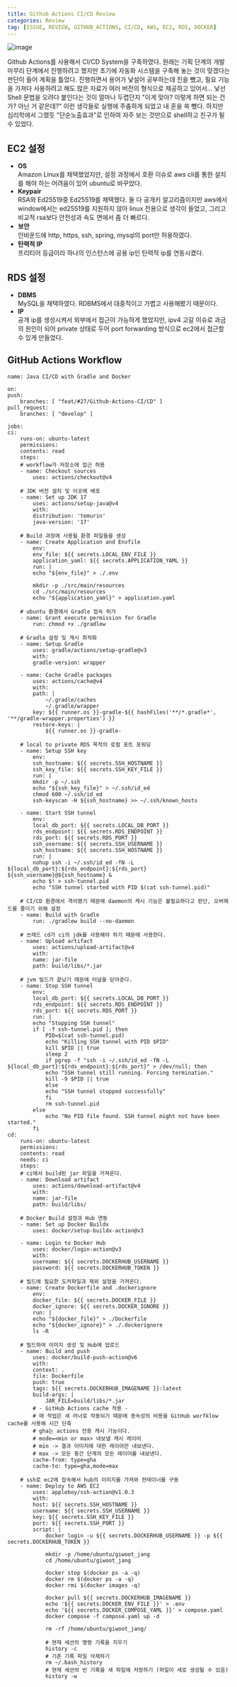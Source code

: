 ```yaml
---
title: Github Actions CI/CD Review
categories: Review
tag: [ISSUE, REVIEW, GITHUB_ACTIONS, CI/CD, AWS, EC2, RDS, DOCKER]
---
```


![image](https://github.com/user-attachments/assets/817594f2-afe3-4ed9-a49a-1f8bec26e7d4)

Github Actions를 사용해서 CI/CD System을 구축하였다. 원래는 기획 단계의 개발 마무리 단계에서 진행하려고 했지만 초기에 자동화 시스템을 구축해 놓는 것이 맞겠다는 판단이 들어 계획을 틀었다. 진행하면서 용어가 낯설어 공부하는데 진을 뺐고, 필요 기능을 가져다 사용하려고 해도 많은 자료가 여러 버전의 형식으로 제공하고 있어서... 낯선 Shell 문법을 오려다 붙인다는 것이 얼마나 두렵던지 "이게 맞아? 이렇게 하면 되는 건가? 아닌 거 같은데?" 이런 생각들로 실행에 주춤하게 되었고 내 혼을 쏙 뺐다. 하지만 심리학에서 그랬듯 "단순노출효과"로 인하여 자주 보는 것만으로 shell하고 친구가 될 수 있었다.

## EC2 설정
* **OS**  
Amazon Linux를 채택했었지만, 설정 과정에서 호환 이슈로 aws cli를 통한 설치를 해야 하는 어려움이 있어 ubuntu로 바꾸었다.  
* **Keypair**  
RSA와 Ed25519중 Ed25519를 채택했다. 둘 다 공개키 알고리즘이지만 aws에서 window에서는 ed25519를 지원하지 않아 linux 전용으로 생각이 들었고, 그리고 비교적 rsa보다 안전성과 속도 면에서 좀 더 빠르다.  
* **보안**  
인바운드에 http, https, ssh, spring, mysql의 port만 허용하였다.  
* **탄력적 IP**  
프리티어 등급이라 하나의 인스턴스에 공용 ip인 탄력적 ip를 연동시켰다.

## RDS 설정
* **DBMS**  
MySQL을 채택하였다. RDBMS에서 대중적이고 가볍고 사용해봤기 때문이다.   
* **IP**  
공개 ip를 생성시켜서 외부에서 접근이 가능하게 했었지만, ipv4 고갈 이슈로 과금의 원인이 되어 private 상태로 두어 port forwarding 방식으로 ec2에서 접근할 수 있게 만들었다.

## GitHub Actions Workflow
    name: Java CI/CD with Gradle and Docker

    on:
    push:
        branches: [ "feat/#27/Github-Actions-CI/CD" ]
    pull_request:
        branches: [ "develop" ]

    jobs:
    ci:
        runs-on: ubuntu-latest
        permissions:
        contents: read
        steps:
        # workflow가 저장소에 접근 허용
        - name: Checkout sources
            uses: actions/checkout@v4

        # JDK 버전 설치 및 이곳에 배포
        - name: Set up JDK 17
            uses: actions/setup-java@v4
            with:
            distribution: 'temurin'
            java-version: '17'

        # Build 과정에 사용될 환경 파일들을 생성
        - name: Create Application and Envfile
            env:
            env_file: ${{ secrets.LOCAL_ENV_FILE }}
            application_yaml: ${{ secrets.APPLICATION_YAML }}        
            run: |
            echo "${env_file}" > ./.env
            
            mkdir -p ./src/main/resources
            cd ./src/main/resources
            echo "${application_yaml}" > application.yaml

        # ubuntu 환경에서 Gradle 접속 허가
        - name: Grant execute permission for Gradle
            run: chmod +x ./gradlew

        # Gradle 설정 및 캐시 최적화
        - name: Setup Gradle
            uses: gradle/actions/setup-gradle@v3
            with:
            gradle-version: wrapper

        - name: Cache Gradle packages
            uses: actions/cache@v4
            with:
            path: |
                ~/.gradle/caches
                ~/.gradle/wrapper
            key: ${{ runner.os }}-gradle-${{ hashFiles('**/*.gradle*', '**/gradle-wrapper.properties') }}
            restore-keys: |
                ${{ runner.os }}-gradle-

        # local to private RDS 목적의 로컬 포트 포워딩
        - name: Setup SSH key
            env: 
            ssh_hostname: ${{ secrets.SSH_HOSTNAME }}
            ssh_key_file: ${{ secrets.SSH_KEY_FILE }}
            run: |
            mkdir -p ~/.ssh
            echo "${ssh_key_file}" > ~/.ssh/id_ed
            chmod 600 ~/.ssh/id_ed
            ssh-keyscan -H ${ssh_hostname} >> ~/.ssh/known_hosts

        - name: Start SSH tunnel
            env:
            local_db_port: ${{ secrets.LOCAL_DB_PORT }}
            rds_endpoint: ${{ secrets.RDS_ENDPOINT }}
            rds_port: ${{ secrets.RDS_PORT }}
            ssh_username: ${{ secrets.SSH_USERNAME }}
            ssh_hostname: ${{ secrets.SSH_HOSTNAME }}
            run: |
            nohup ssh -i ~/.ssh/id_ed -fN -L ${local_db_port}:${rds_endpoint}:${rds_port} ${ssh_username}@${ssh_hostname} &
            echo $! > ssh-tunnel.pid
            echo "SSH tunnel started with PID $(cat ssh-tunnel.pid)"

        # CI/CD 환경에서 격리됐기 때문에 daemon의 캐시 기능은 불필요하다고 판단, 오버헤드를 줄이기 위해 설정
        - name: Build with Gradle
            run: ./gradlew build --no-daemon

        # 쓰레드 cd가 ci의 jdk를 사용해야 하기 때문에 사용한다.
        - name: Upload artifact
            uses: actions/upload-artifact@v4
            with:
            name: jar-file
            path: build/libs/*.jar

        # jvm 빌드가 끝났기 때문에 터널을 닫아준다.
        - name: Stop SSH tunnel
            env:
            local_db_port: ${{ secrets.LOCAL_DB_PORT }}
            rds_endpoint: ${{ secrets.RDS_ENDPOINT }}
            rds_port: ${{ secrets.RDS_PORT }}
            run: |
            echo "Stopping SSH tunnel"
            if [ -f ssh-tunnel.pid ]; then
                PID=$(cat ssh-tunnel.pid)
                echo "Killing SSH tunnel with PID $PID"
                kill $PID || true
                sleep 2
                if pgrep -f "ssh -i ~/.ssh/id_ed -fN -L ${local_db_port}:${rds_endpoint}:${rds_port}" > /dev/null; then
                echo "SSH tunnel still running. Forcing termination."
                kill -9 $PID || true
                else
                echo "SSH tunnel stopped successfully"
                fi
                rm ssh-tunnel.pid
            else
                echo "No PID file found. SSH tunnel might not have been started."
            fi
    cd:
        runs-on: ubuntu-latest
        permissions:
        contents: read
        needs: ci
        steps:
        # ci에서 build된 jar 파일을 가져온다.
        - name: Download artifact
            uses: actions/download-artifact@v4
            with:
            name: jar-file
            path: build/libs/
        
        # Docker Build 설정과 Hub 연동
        - name: Set up Docker Buildx
            uses: docker/setup-buildx-action@v3

        - name: Login to Docker Hub
            uses: docker/login-action@v3
            with:
            username: ${{ secrets.DOCKERHUB_USERNAME }}
            password: ${{ secrets.DOCKERHUB_TOKEN }}

        # 빌드에 필요한 도커파일과 제외 설정을 가져온다.
        - name: Create Dockerfile and .dockerignore
            env:
            docker_file: ${{ secrets.DOCKER_FILE }}
            docker_ignore: ${{ secrets.DOCKER_IGNORE }}
            run: |
            echo "${docker_file}" > ./Dockerfile
            echo "${docker_ignore}" > ./.dockerignore
            ls -R

        # 빌드하여 이미지 생성 및 Hub에 업로드
        - name: Build and push
            uses: docker/build-push-action@v6
            with:
            context: .
            file: Dockerfile
            push: true
            tags: ${{ secrets.DOCKERHUB_IMAGENAME }}:latest
            build-args: |
                JAR_FILE=build/libs/*.jar
            # - GitHub Actions cache 적용 -
            # 매 작업은 새 러너로 작동되기 때문에 종속성의 비용을 GitHub worfklow cache를 사용해 시간 단축
            # gha는 actions 전용 캐시 기능이다.
            # mode=<min or max> 내보낼 캐시 레이어
            # min -> 결과 이미지에 대한 레이어만 내보낸다.
            # max -> 모든 중간 단계의 모든 레이어를 내보낸다.
            cache-from: type=gha
            cache-to: type=gha,mode=max

        # ssh로 ec2에 접속해서 hub의 이미지를 가져와 컨테이너를 구동
        - name: Deploy to AWS EC2
            uses: appleboy/ssh-action@v1.0.3
            with:
            host: ${{ secrets.SSH_HOSTNAME }}
            username: ${{ secrets.SSH_USERNAME }}
            key: ${{ secrets.SSH_KEY_FILE }}
            port: ${{ secrets.SSH_PORT }}
            script: |
                docker login -u ${{ secrets.DOCKERHUB_USERNAME }} -p ${{ secrets.DOCKERHUB_TOKEN }}

                mkdir -p /home/ubuntu/giwoot_jang
                cd /home/ubuntu/giwoot_jang
                
                docker stop $(docker ps -a -q)
                docker rm $(docker ps -a -q)
                docker rmi $(docker images -q)
                
                docker pull ${{ secrets.DOCKERHUB_IMAGENAME }}
                echo '${{ secrets.DOCKER_ENV_FILE }}' > .env
                echo '${{ secrets.DOCKER_COMPOSE_YAML }}' > compose.yaml           
                docker compose -f compose.yaml up -d
                
                rm -rf /home/ubuntu/giwoot_jang/

                # 현재 세션의 명령 기록을 지우기
                history -c
                # 기존 기록 파일 삭제하기
                rm ~/.bash_history
                # 현재 세션의 빈 기록을 새 파일에 저장하기 (파일이 새로 생성될 수 있음)
                history -w